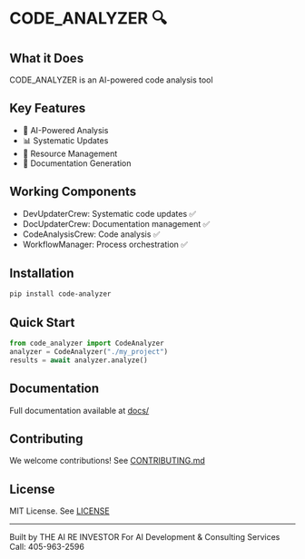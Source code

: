 
# CODE_ANALYZER 🔍

## What it Does
CODE_ANALYZER is an AI-powered code analysis tool

## Key Features
- 🤖 AI-Powered Analysis
- 📊 Systematic Updates
- 🔄 Resource Management
- 📝 Documentation Generation


## Working Components
- DevUpdaterCrew: Systematic code updates ✅
- DocUpdaterCrew: Documentation management ✅
- CodeAnalysisCrew: Code analysis ✅
- WorkflowManager: Process orchestration ✅


## Installation
```bash
pip install code-analyzer
```

## Quick Start
```python
from code_analyzer import CodeAnalyzer
analyzer = CodeAnalyzer("./my_project")
results = await analyzer.analyze()

```

## Documentation
Full documentation available at [docs/](docs/)


## Contributing
We welcome contributions! See [CONTRIBUTING.md](CONTRIBUTING.md)


## License
MIT License. See [LICENSE](LICENSE)


---
Built by THE AI RE INVESTOR
For AI Development & Consulting Services
Call: 405-963-2596
                